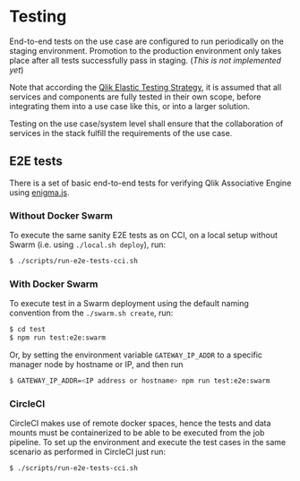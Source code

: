 # Testing

End-to-end tests on the use case are configured to run periodically on the staging environment. Promotion to the
production environment only takes place after all tests successfully pass in staging. (_This is not implemented yet_)

Note that according the
[Qlik Elastic Testing Strategy](https://github.com/qlik-oss/core-website/blob/master/docs/testing-strategy.md),
it is assumed that all services and components are fully tested in their own scope, before integrating them into a use
case like this, or into a larger solution.

Testing on the use case/system level shall ensure that the collaboration of services in the stack fulfill the
requirements of the use case.

## E2E tests

There is a set of basic end-to-end tests for verifying Qlik Associative Engine using
[enigma.js](https://github.com/qlik-oss/enigma.js/).

### Without Docker Swarm

To execute the same sanity E2E tests as on CCI, on a local setup without Swarm (i.e. using `./local.sh deploy`), run:

```sh
$ ./scripts/run-e2e-tests-cci.sh
```

### With Docker Swarm

To execute test in a Swarm deployment using the default naming convention from the `./swarm.sh create`, run:

```sh
$ cd test
$ npm run test:e2e:swarm
```

Or, by setting the environment variable `GATEWAY_IP_ADDR` to a specific manager node by hostname or IP, and then run

```sh
$ GATEWAY_IP_ADDR=<IP address or hostname> npm run test:e2e:swarm
```

### CircleCI

CircleCI makes use of remote docker spaces, hence the tests and data mounts must be containerized to be able to be
executed from the job pipeline. To set up the environment and execute the test cases in the same scenario as performed
in CircleCI just run:

```sh
$ ./scripts/run-e2e-tests-cci.sh
```
